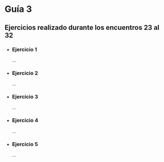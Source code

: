 # **Guía 3**

## **Ejercicios realizado durante los encuentros 23 al 32**

- ### **Ejercicio 1**
     ...

- ### **Ejercicio 2**
     ...

- ### **Ejercicio 3**

     ...
  
- ### **Ejercicio 4**

     ...
  
- ### **Ejercicio 5**

     ...
